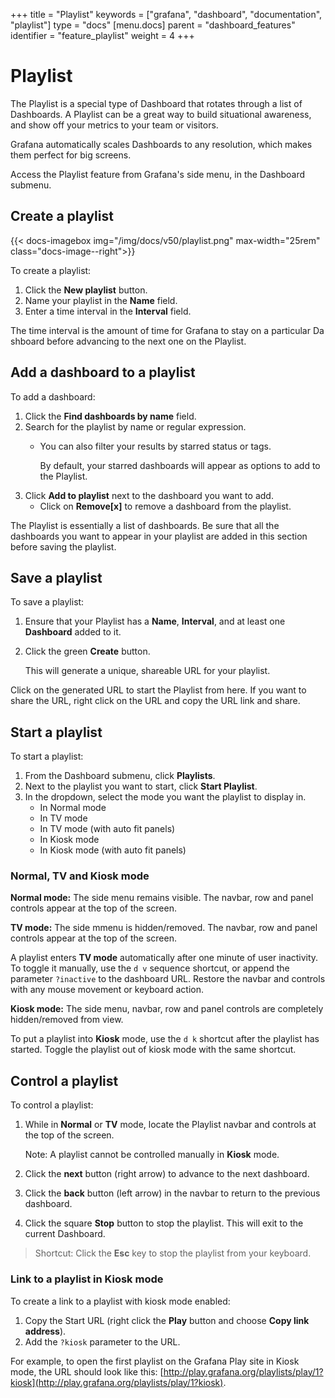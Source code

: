 +++
title = "Playlist"
keywords = ["grafana", "dashboard", "documentation", "playlist"]
type = "docs"
[menu.docs]
parent = "dashboard_features"
identifier = "feature_playlist"
weight = 4
+++


# Playlist

The Playlist is a special type of Dashboard that rotates through a list of Dashboards. A Playlist can be a great way to build situational awareness, and show off your metrics to your team or visitors.

Grafana automatically scales Dashboards to any resolution, which makes them perfect for big screens.

Access the Playlist feature from Grafana's side menu, in the Dashboard submenu.

## Create a playlist

{{< docs-imagebox img="/img/docs/v50/playlist.png" max-width="25rem" class="docs-image--right">}}

To create a playlist: 

1. Click the __New playlist__ button.
2. Name your playlist in the __Name__ field.
3. Enter a time interval in the __Interval__ field.

The time interval is the amount of time for Grafana to stay on a particular Dashboard before advancing to the next one on the Playlist.

## Add a dashboard to a playlist

To add a dashboard:

1. Click the __Find dashboards by name__ field.
2. Search for the playlist by name or regular expression.
   - You can also filter your results by starred status or tags.

     By default, your starred dashboards will appear as options to add to the Playlist.
3. Click __Add to playlist__ next to the dashboard you want to add.
   - Click on __Remove[x]__ to remove a dashboard from the playlist.

The Playlist is essentially a list of dashboards. Be sure that all the dashboards you want to appear in your playlist are added in this section before saving the playlist.

## Save a playlist

To save a playlist: 

1. Ensure that your Playlist has a __Name__, __Interval__, and at least one __Dashboard__ added to it.
2. Click the green __Create__ button.

   This will generate a unique, shareable URL for your playlist.

 Click on the generated URL to start the Playlist from here. If you want to share the URL, right click on the URL and copy the URL link and share.

## Start a playlist

To start a playlist: 

1. From the Dashboard submenu, click __Playlists__.
2. Next to the playlist you want to start, click __Start Playlist__.
3. In the dropdown, select the mode you want the playlist to display in.
   - In Normal mode
   - In TV mode
   - In TV mode (with auto fit panels)
   - In Kiosk mode
   - In Kiosk mode (with auto fit panels)

### Normal, TV and Kiosk mode

__Normal mode:__ The side menu remains visible. The navbar, row and panel controls appear at the top of the screen.

__TV mode:__ The side mmenu is hidden/removed. The navbar, row and panel controls appear at the top of the screen.

A playlist enters __TV mode__ automatically after one minute of user inactivity. To toggle it manually, 
use the `d v` sequence shortcut, or append the parameter `?inactive` to the dashboard URL. Restore the navbar and controls with any mouse movement or keyboard action.

__Kiosk mode:__ The side menu, navbar, row and panel controls are completely hidden/removed from view. 

To put a playlist into __Kiosk__ mode, use the `d k` shortcut after the playlist has started. Toggle the playlist out of kiosk mode with the same shortcut.

## Control a playlist

To control a playlist:

1. While in __Normal__ or __TV__ mode, locate the Playlist navbar and controls at the top of the screen.

   Note: A playlist cannot be controlled manually in __Kiosk__ mode.

2. Click the __next__ button (right arrow) to advance to the next dashboard. 
3. Click the __back__ button (left arrow) in the navbar to return to the previous dashboard. 
4. Click the square __Stop__ button to stop the playlist. This will exit to the current Dashboard.

>Shortcut: Click the __Esc__ key to stop the playlist from your keyboard.

### Link to a playlist in Kiosk mode

To create a link to a playlist with kiosk mode enabled:

1. Copy the Start URL (right click the __Play__ button and choose __Copy link address__).
2. Add the `?kiosk` parameter to the URL.

For example, to open the first playlist on the Grafana Play site in Kiosk mode, the URL should look like this:
[http://play.grafana.org/playlists/play/1?kiosk](http://play.grafana.org/playlists/play/1?kiosk).
